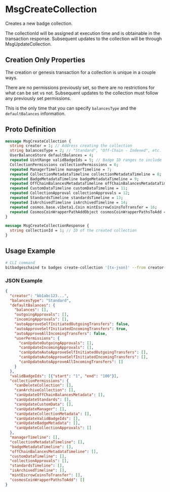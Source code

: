 # MsgCreateCollection

Creates a new badge collection.

The collectionId will be assigned at execution time and is obtainable in the transaction response. Subsequent updates to the collection will be through MsgUpdateCollection.

## Creation Only Properties

The creation or genesis transaction for a collection is unique in a couple ways.

There are no permissions previously set, so there are no restrictions for what can be set vs not. Subsequent updates to the collection must follow any previously set permissions.

This is the only time that you can specify `balancesType` and the `defaultBalances` information.

## Proto Definition

```protobuf
message MsgCreateCollection {
  string creator = 1; // Address creating the collection
  string balancesType = 2; // "Standard", "Off-Chain - Indexed", etc.
  UserBalanceStore defaultBalances = 4;
  repeated UintRange validBadgeIds = 5; // Badge ID ranges to include
  CollectionPermissions collectionPermissions = 6;
  repeated ManagerTimeline managerTimeline = 7;
  repeated CollectionMetadataTimeline collectionMetadataTimeline = 8;
  repeated BadgeMetadataTimeline badgeMetadataTimeline = 9;
  repeated OffChainBalancesMetadataTimeline offChainBalancesMetadataTimeline = 10;
  repeated CustomDataTimeline customDataTimeline = 11;
  repeated CollectionApproval collectionApprovals = 12;
  repeated StandardsTimeline standardsTimeline = 13;
  repeated IsArchivedTimeline isArchivedTimeline = 14;
  repeated cosmos.base.v1beta1.Coin mintEscrowCoinsToTransfer = 16;
  repeated CosmosCoinWrapperPathAddObject cosmosCoinWrapperPathsToAdd = 17;
}

message MsgCreateCollectionResponse {
  string collectionId = 1; // ID of the created collection
}
```

## Usage Example

```bash
# CLI command
bitbadgeschaind tx badges create-collection '[tx-json]' --from creator-key
```

### JSON Example
```json
{
  "creator": "bb1abc123...",
  "balancesType": "Standard",
  "defaultBalances": {
    "balances": [],
    "outgoingApprovals": [],
    "incomingApprovals": [],
    "autoApproveSelfInitiatedOutgoingTransfers": false,
    "autoApproveSelfInitiatedIncomingTransfers": true,
    "autoApproveAllIncomingTransfers": false,
    "userPermissions": {
      "canUpdateOutgoingApprovals": [],
      "canUpdateIncomingApprovals": [],
      "canUpdateAutoApproveSelfInitiatedOutgoingTransfers": [],
      "canUpdateAutoApproveSelfInitiatedIncomingTransfers": [],
      "canUpdateAutoApproveAllIncomingTransfers": []
    }
  },
  "validBadgeIds": [{"start": "1", "end": "100"}],
  "collectionPermissions": {
    "canDeleteCollection": [],
    "canArchiveCollection": [],
    "canUpdateOffChainBalancesMetadata": [],
    "canUpdateStandards": [],
    "canUpdateCustomData": [],
    "canUpdateManager": [],
    "canUpdateCollectionMetadata": [],
    "canUpdateValidBadgeIds": [],
    "canUpdateBadgeMetadata": [],
    "canUpdateCollectionApprovals": []
  },
  "managerTimeline": [],
  "collectionMetadataTimeline": [],
  "badgeMetadataTimeline": [],
  "offChainBalancesMetadataTimeline": [],
  "customDataTimeline": [],
  "collectionApprovals": [],
  "standardsTimeline": [],
  "isArchivedTimeline": [],
  "mintEscrowCoinsToTransfer": [],
  "cosmosCoinWrapperPathsToAdd": []
}
```